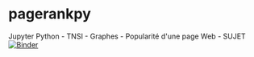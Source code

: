 # pagerankpy
Jupyter Python - TNSI - Graphes - Popularité d'une page Web - SUJET
[![Binder](https://mybinder.org/badge_logo.svg)](https://mybinder.org/v2/gh/WebGE/pagerankpy/master)
